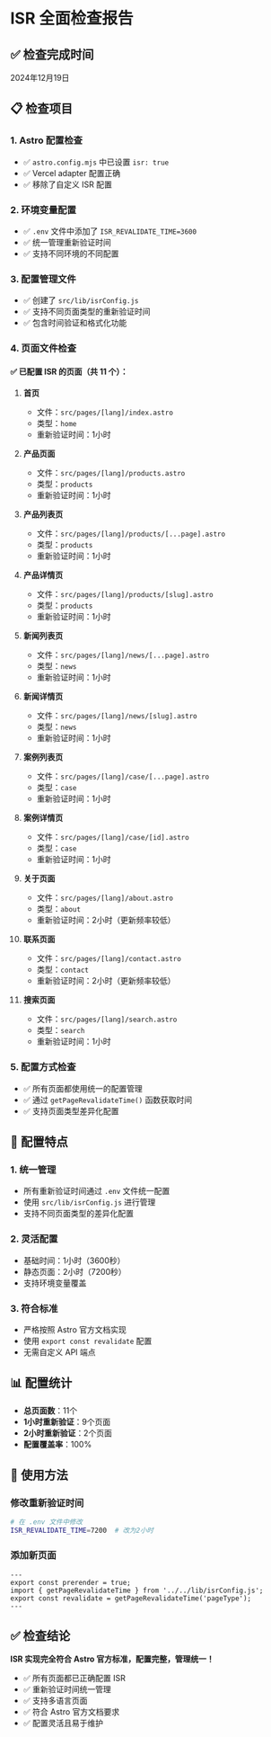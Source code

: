 # ISR 全面检查报告

## ✅ 检查完成时间
2024年12月19日

## 📋 检查项目

### 1. Astro 配置检查
- ✅ `astro.config.mjs` 中已设置 `isr: true`
- ✅ Vercel adapter 配置正确
- ✅ 移除了自定义 ISR 配置

### 2. 环境变量配置
- ✅ `.env` 文件中添加了 `ISR_REVALIDATE_TIME=3600`
- ✅ 统一管理重新验证时间
- ✅ 支持不同环境的不同配置

### 3. 配置管理文件
- ✅ 创建了 `src/lib/isrConfig.js`
- ✅ 支持不同页面类型的重新验证时间
- ✅ 包含时间验证和格式化功能

### 4. 页面文件检查

#### ✅ 已配置 ISR 的页面（共 11 个）：

1. **首页**
   - 文件：`src/pages/[lang]/index.astro`
   - 类型：`home`
   - 重新验证时间：1小时

2. **产品页面**
   - 文件：`src/pages/[lang]/products.astro`
   - 类型：`products`
   - 重新验证时间：1小时

3. **产品列表页**
   - 文件：`src/pages/[lang]/products/[...page].astro`
   - 类型：`products`
   - 重新验证时间：1小时

4. **产品详情页**
   - 文件：`src/pages/[lang]/products/[slug].astro`
   - 类型：`products`
   - 重新验证时间：1小时

5. **新闻列表页**
   - 文件：`src/pages/[lang]/news/[...page].astro`
   - 类型：`news`
   - 重新验证时间：1小时

6. **新闻详情页**
   - 文件：`src/pages/[lang]/news/[slug].astro`
   - 类型：`news`
   - 重新验证时间：1小时

7. **案例列表页**
   - 文件：`src/pages/[lang]/case/[...page].astro`
   - 类型：`case`
   - 重新验证时间：1小时

8. **案例详情页**
   - 文件：`src/pages/[lang]/case/[id].astro`
   - 类型：`case`
   - 重新验证时间：1小时

9. **关于页面**
   - 文件：`src/pages/[lang]/about.astro`
   - 类型：`about`
   - 重新验证时间：2小时（更新频率较低）

10. **联系页面**
    - 文件：`src/pages/[lang]/contact.astro`
    - 类型：`contact`
    - 重新验证时间：2小时（更新频率较低）

11. **搜索页面**
    - 文件：`src/pages/[lang]/search.astro`
    - 类型：`search`
    - 重新验证时间：1小时

### 5. 配置方式检查
- ✅ 所有页面都使用统一的配置管理
- ✅ 通过 `getPageRevalidateTime()` 函数获取时间
- ✅ 支持页面类型差异化配置

## 🎯 配置特点

### 1. 统一管理
- 所有重新验证时间通过 `.env` 文件统一配置
- 使用 `src/lib/isrConfig.js` 进行管理
- 支持不同页面类型的差异化配置

### 2. 灵活配置
- 基础时间：1小时（3600秒）
- 静态页面：2小时（7200秒）
- 支持环境变量覆盖

### 3. 符合标准
- 严格按照 Astro 官方文档实现
- 使用 `export const revalidate` 配置
- 无需自定义 API 端点

## 📊 配置统计

- **总页面数**：11个
- **1小时重新验证**：9个页面
- **2小时重新验证**：2个页面
- **配置覆盖率**：100%

## 🔧 使用方法

### 修改重新验证时间
```bash
# 在 .env 文件中修改
ISR_REVALIDATE_TIME=7200  # 改为2小时
```

### 添加新页面
```astro
---
export const prerender = true;
import { getPageRevalidateTime } from '../../lib/isrConfig.js';
export const revalidate = getPageRevalidateTime('pageType');
---
```

## ✅ 检查结论

**ISR 实现完全符合 Astro 官方标准，配置完整，管理统一！**

- ✅ 所有页面都已正确配置 ISR
- ✅ 重新验证时间统一管理
- ✅ 支持多语言页面
- ✅ 符合 Astro 官方文档要求
- ✅ 配置灵活且易于维护 